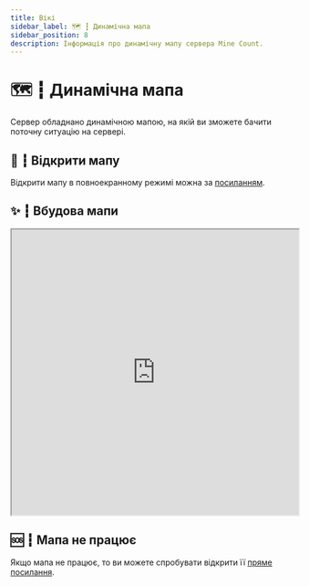 ```yaml
---
title: Вікі
sidebar_label: 🗺️ ┇ Динамічна мапа
sidebar_position: 8
description: Інформація про динамічну мапу сервера Mine Count.
---
```

# 🗺️ ┇ Динамічна мапа

Сервер обладнано динамічною мапою, на якій ви зможете бачити поточну ситуацію на сервері.

## 🔗 ┇ Відкрити мапу

Відкрити мапу в повноекранному режимі можна за [посиланням](https://map.mcount.fun/).

## ✨ ┇ Вбудова мапи

<iframe src="http://89.35.49.83:19199/" height="500px" width="100%"></iframe>

## 🆘 ┇ Мапа не працює

Якщо мапа не працює, то ви можете спробувати відкрити її [пряме посилання](http://89.35.49.83:19199/).

